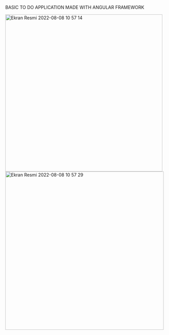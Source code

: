 BASIC TO DO APPLICATION MADE WITH ANGULAR FRAMEWORK

<img width="495" alt="Ekran Resmi 2022-08-08 10 57 14" src="https://user-images.githubusercontent.com/100374988/183380731-4e89938b-4a03-4d8a-b55b-e8a832e94af3.png">


<img width="499" alt="Ekran Resmi 2022-08-08 10 57 29" src="https://user-images.githubusercontent.com/100374988/183380750-65add74d-894b-4b9d-adcc-0326a4ef1e2f.png">

